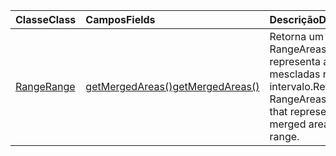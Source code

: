 | <span data-ttu-id="39a5e-101">Classe</span><span class="sxs-lookup"><span data-stu-id="39a5e-101">Class</span></span> | <span data-ttu-id="39a5e-102">Campos</span><span class="sxs-lookup"><span data-stu-id="39a5e-102">Fields</span></span> | <span data-ttu-id="39a5e-103">Descrição</span><span class="sxs-lookup"><span data-stu-id="39a5e-103">Description</span></span> |
|:---|:---|:---|
|[<span data-ttu-id="39a5e-104">Range</span><span class="sxs-lookup"><span data-stu-id="39a5e-104">Range</span></span>](/javascript/api/excel/excel.range)|[<span data-ttu-id="39a5e-105">getMergedAreas()</span><span class="sxs-lookup"><span data-stu-id="39a5e-105">getMergedAreas()</span></span>](/javascript/api/excel/excel.range#getmergedareas--)|<span data-ttu-id="39a5e-106">Retorna um objeto RangeAreas que representa as áreas mescladas neste intervalo.</span><span class="sxs-lookup"><span data-stu-id="39a5e-106">Returns a RangeAreas object that represents the merged areas in this range.</span></span>|
